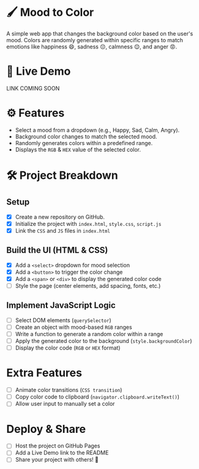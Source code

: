 # 🖌 Mood to Color

A simple web app that changes the background color based on the user's mood. Colors are randomly generated within specific ranges to match emotions like happiness 😄, sadness 😔, calmness 😌, and anger 😡.

# 🔗 Live Demo

LINK COMING SOON

# ⚙️ Features

-   Select a mood from a dropdown (e.g., Happy, Sad, Calm, Angry).
-   Background color changes to match the selected mood.
-   Randomly generates colors within a predefined range.
-   Displays the `RGB` & `HEX` value of the selected color.

# 🛠 Project Breakdown

## Setup

-   [x] Create a new repository on GitHub.
-   [x] Initialize the project with `index.html`, `style.css`, `script.js`
-   [x] Link the `CSS` and `JS` files in `index.html`

## Build the UI (HTML & CSS)

-   [x] Add a `<select>` dropdown for mood selection
-   [x] Add a `<button>` to trigger the color change
-   [x] Add a `<span>` or `<div>` to display the generated color code
-   [ ] Style the page (center elements, add spacing, fonts, etc.)

## Implement JavaScript Logic

-   [ ] Select DOM elements (`querySelector`)
-   [ ] Create an object with mood-based `RGB` ranges
-   [ ] Write a function to generate a random color within a range
-   [ ] Apply the generated color to the background (`style.backgroundColor`)
-   [ ] Display the color code (`RGB` or `HEX` format)

# Extra Features

-   [ ] Animate color transitions (`CSS transition`)
-   [ ] Copy color code to clipboard (`navigator.clipboard.writeText()`)
-   [ ] Allow user input to manually set a color

# Deploy & Share

-   [ ] Host the project on GitHub Pages
-   [ ] Add a Live Demo link to the README
-   [ ] Share your project with others! 🚀
